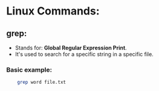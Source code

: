 # Linux Commands:

## grep:
- Stands for: **Global Regular Expression Print**.
- It's used to search for a specific string in a specific file.

### Basic example:
```bash
    grep word file.txt
```